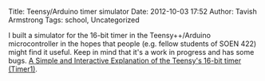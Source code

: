 Title: Teensy/Arduino timer simulator
Date: 2012-10-03 17:52
Author: Tavish Armstrong
Tags: school, Uncategorized

I built a simulator for the 16-bit timer in the Teensy++/Arduino
microcontroller in the hopes that people (e.g. fellow students of SOEN
422) might find it useful. Keep in mind that it's a work in progress and
has some bugs. [A Simple and Interactive Explanation of the Teensy's
16-bit timer (Timer1)](http://tavisharmstrong.com/timer1/).
